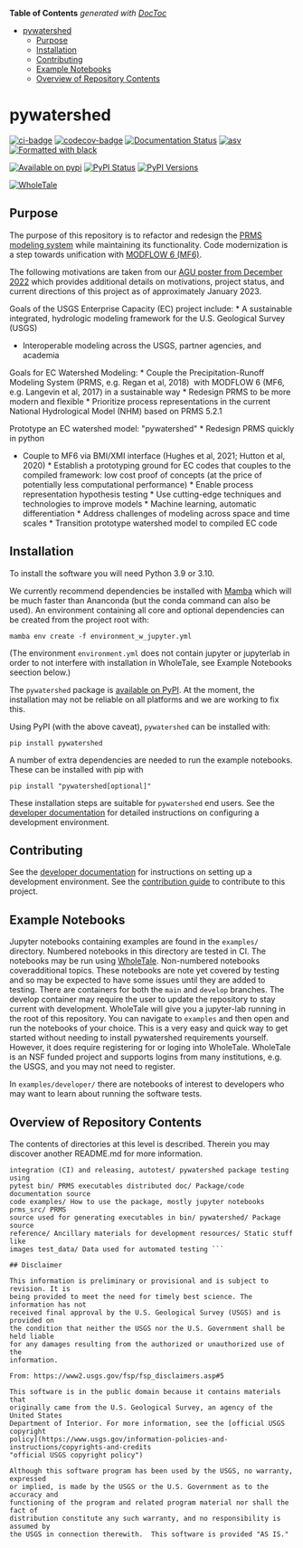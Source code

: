 <!-- START doctoc generated TOC please keep comment here to allow auto update -->
<!-- DON'T EDIT THIS SECTION, INSTEAD RE-RUN doctoc TO UPDATE -->
**Table of Contents**  *generated with [DocToc](https://github.com/thlorenz/doctoc)*

- [pywatershed](#pywatershed)
  - [Purpose](#purpose)
  - [Installation](#installation)
  - [Contributing](#contributing)
  - [Example Notebooks](#example-notebooks)
  - [Overview of Repository Contents](#overview-of-repository-contents)

<!-- END doctoc generated TOC please keep comment here to allow auto update -->

# pywatershed

[![ci-badge](https://github.com/ec-usgs/pywatershed/workflows/CI/badge.svg?branch=develop)](https://github.com/ec-usgs/pywatershed/actions?query=workflow%3ACI)
[![codecov-badge](https://codecov.io/gh/ec-usgs/pywatershed/branch/main/graph/badge.svg)](https://codecov.io/gh/ec-usgs/pywatershed)
[![Documentation Status](https://readthedocs.org/projects/pywatershed/badge/?version=latest)](https://pywatershed.readthedocs.io/en/latest/?badge=latest)
[![asv](http://img.shields.io/badge/benchmarked%20by-asv-green.svg?style=flat)](https://github.com/ec-usgs/pywatershed)
[![Formatted with black](https://img.shields.io/badge/code%20style-black-000000.svg)](https://github.com/python/black)

[![Available on pypi](https://img.shields.io/pypi/v/pywatershed.svg)](https://pypi.python.org/pypi/pywatershed)
[![PyPI Status](https://img.shields.io/pypi/status/pywatershed.svg)](https://pypi.python.org/pypi/pywatershed)
[![PyPI Versions](https://img.shields.io/pypi/pyversions/pywatershed.svg)](https://pypi.python.org/pypi/pywatershed)

[![WholeTale](https://raw.githubusercontent.com/whole-tale/wt-design-docs/master/badges/wholetale-explore.svg)](https://dashboard.wholetale.org/run/649f02f1a887f48b9f172805?tab=metadata)


## Purpose

The purpose of this repository is to refactor and redesign the [PRMS modeling
system](https://www.usgs.gov/software/precipitation-runoff-modeling-system-prms)
while maintaining its functionality. Code modernization is a step towards
unification with [MODFLOW 6 (MF6)](https://github.com/MODFLOW-USGS/modflow6).

The following motivations are taken from our [AGU poster from December
2022](https://agu2022fallmeeting-agu.ipostersessions.com/default.aspx?s=05-E1-C6-40-DF-0D-4D-C7-4E-DE-D2-61-02-05-8F-0A)
which provides additional details on motivations, project status, and current
directions of this project as of approximately January 2023.

Goals of the USGS Enterprise Capacity (EC) project include: * A sustainable
integrated, hydrologic modeling framework for the U.S. Geological Survey (USGS)
* Interoperable modeling across the USGS, partner agencies, and academia

Goals for EC Watershed Modeling: * Couple the Precipitation-Runoff Modeling
System (PRMS, e.g. Regan et al, 2018)  with MODFLOW 6 (MF6, e.g. Langevin et al,
2017) in a sustainable way * Redesign PRMS to be more modern and flexible *
Prioritize process representations in the current National Hydrological Model
(NHM) based on PRMS 5.2.1

Prototype an EC watershed model: "pywatershed" * Redesign PRMS quickly in python
* Couple to MF6 via BMI/XMI interface (Hughes et al, 2021; Hutton et al, 2020) *
Establish a prototyping ground for EC codes that couples to the compiled
framework: low cost proof of concepts (at the price of potentially less
computational performance) * Enable process representation hypothesis testing *
Use cutting-edge techniques and technologies to improve models * Machine
learning, automatic differentiation * Address challenges of modeling across
space and time scales * Transition prototype watershed model to compiled EC code

## Installation

To install the software you will need Python 3.9 or 3.10.

We currently recommend dependencies be installed with
[Mamba](https://mamba.readthedocs.io/en/latest/) which will be much faster than
Ananconda (but the conda command can also be used). An environment containing
all core and optional dependencies can be created from the project root with:

``` mamba env create -f environment_w_jupyter.yml ```

(The environment `environment.yml` does not contain jupyter or jupyterlab
in order to not interfere with installation in WholeTale, see Example
Notebooks seection below.)

The `pywatershed` package is [available on
PyPI](https://pypi.org/project/pywatershed/). At the moment, the installation
may not be reliable on all platforms and we are working to fix this.

Using PyPI (with the above caveat), `pywatershed` can be installed with:

``` pip install pywatershed ```

A number of extra dependencies are needed to run the example notebooks. These
can be installed with pip with

``` pip install "pywatershed[optional]" ```

These installation steps are suitable for `pywatershed` end users. See the
[developer documentation](./DEVELOPER.md) for detailed instructions on
configuring a development environment.

## Contributing

See the [developer documentation](./DEVELOPER.md) for instructions on setting up
a development environment. See the [contribution guide](./CONTRIBUTING.md) to
contribute to this project.

## Example Notebooks

Jupyter notebooks containing examples are found in the `examples/` directory.
Numbered notebooks in this directory are tested in CI. The notebooks may be run
using [WholeTale](https://wholetale.org/). Non-numbered notebooks
coveradditional topics. These notebooks are note yet covered by testing and so
may be expected to have some issues until they are added to testing. There are
containers for both the `main` and `develop` branches. The develop container may
require the user to update the repository to stay current with
development. WholeTale will give you a jupyter-lab running in the root of this
repository. You can navigate to `examples` and then open and run the notebooks
of your choice. This is a very easy and quick way to get started without needing
to install pywatershed requirements yourself. However, it does require
registering for or loging into WholeTale. WholeTale is an NSF funded project and
supports logins from many institutions, e.g. the USGS, and you may not need to
register.

In `examples/developer/` there are notebooks of interest to developers who may
want to learn about running the software tests.

## Overview of Repository Contents

The contents of directories at this level is described. Therein you may discover
another README.md for more information.

``` .github/ Github actions, scripts and Python environments for continuous
integration (CI) and releasing, autotest/ pywatershed package testing using
pytest bin/ PRMS executables distributed doc/ Package/code documentation source
code examples/ How to use the package, mostly jupyter notebooks prms_src/ PRMS
source used for generating executables in bin/ pywatershed/ Package source
reference/ Ancillary materials for development resources/ Static stuff like
images test_data/ Data used for automated testing ```

## Disclaimer

This information is preliminary or provisional and is subject to revision. It is
being provided to meet the need for timely best science. The information has not
received final approval by the U.S. Geological Survey (USGS) and is provided on
the condition that neither the USGS nor the U.S. Government shall be held liable
for any damages resulting from the authorized or unauthorized use of the
information.

From: https://www2.usgs.gov/fsp/fsp_disclaimers.asp#5

This software is in the public domain because it contains materials that
originally came from the U.S. Geological Survey, an agency of the United States
Department of Interior. For more information, see the [official USGS copyright
policy](https://www.usgs.gov/information-policies-and-instructions/copyrights-and-credits
"official USGS copyright policy")

Although this software program has been used by the USGS, no warranty, expressed
or implied, is made by the USGS or the U.S. Government as to the accuracy and
functioning of the program and related program material nor shall the fact of
distribution constitute any such warranty, and no responsibility is assumed by
the USGS in connection therewith.  This software is provided "AS IS."
